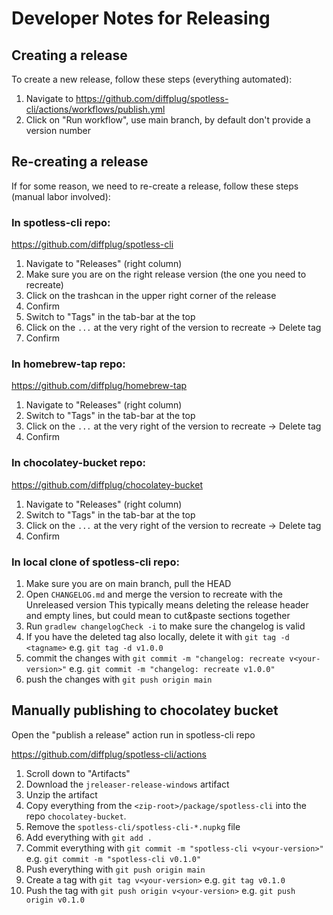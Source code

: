 # Developer Notes for Releasing

## Creating a release

To create a new release, follow these steps (everything automated):

1. Navigate to https://github.com/diffplug/spotless-cli/actions/workflows/publish.yml
2. Click on "Run workflow", use main branch, by default don't provide a version number

## Re-creating a release

If for some reason, we need to re-create a release, follow these steps (manual labor involved):

### In spotless-cli repo:

https://github.com/diffplug/spotless-cli

1. Navigate to "Releases" (right column)
2. Make sure you are on the right release version (the one you need to recreate)
3. Click on the trashcan in the upper right corner of the release
4. Confirm
5. Switch to "Tags" in the tab-bar at the top
6. Click on the `...` at the very right of the version to recreate -> Delete tag
7. Confirm

### In homebrew-tap repo:

https://github.com/diffplug/homebrew-tap

1. Navigate to "Releases" (right column)
2. Switch to "Tags" in the tab-bar at the top
3. Click on the `...` at the very right of the version to recreate -> Delete tag
4. Confirm

### In chocolatey-bucket repo:

https://github.com/diffplug/chocolatey-bucket

1. Navigate to "Releases" (right column)
2. Switch to "Tags" in the tab-bar at the top
3. Click on the `...` at the very right of the version to recreate -> Delete tag
4. Confirm

### In local clone of spotless-cli repo:

1. Make sure you are on main branch, pull the HEAD
2. Open `CHANGELOG.md` and merge the version to recreate with the Unreleased version
   This typically means deleting the release header and empty lines, but could mean to cut&paste sections together
3. Run `gradlew changelogCheck -i` to make sure the changelog is valid
4. If you have the deleted tag also locally, delete it with `git tag -d <tagname>` e.g. `git tag -d v1.0.0`
5. commit the changes with `git commit -m "changelog: recreate v<your-version>"` e.g. `git commit -m "changelog: recreate v1.0.0"`
6. push the changes with `git push origin main`

## Manually publishing to chocolatey bucket

Open the "publish a release" action run in spotless-cli repo

https://github.com/diffplug/spotless-cli/actions

1. Scroll down to "Artifacts"
2. Download the `jreleaser-release-windows` artifact
3. Unzip the artifact
4. Copy everything from the `<zip-root>/package/spotless-cli` into the repo `chocolatey-bucket`.
5. Remove the `spotless-cli/spotless-cli-*.nupkg` file
6. Add everything with `git add .`
7. Commit everything with `git commit -m "spotless-cli v<your-version>"` e.g. `git commit -m "spotless-cli v0.1.0"`
8. Push everything with `git push origin main`
9. Create a tag with `git tag v<your-version>` e.g. `git tag v0.1.0`
10. Push the tag with `git push origin v<your-version>` e.g. `git push origin v0.1.0`
